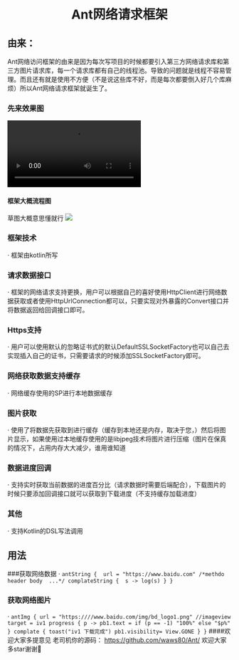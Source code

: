 # 	<center>Ant网络请求框架

## 由来：
Ant网络访问框架的由来是因为每次写项目的时候都要引入第三方网络请求库和第三方图片请求库，每一个请求库都有自己的线程池。导致的问题就是线程不容易管理。而且还有就是使用不方便（不是说这些库不好，而是每次都要倒入好几个库麻烦）所以Ant网络请求框架就诞生了。

### 先来效果图
![](https://raw.githubusercontent.com/waws80/Ant/master/a.mp4)


#### 框架大概流程图
草图大概意思懂就行
![](https://github.com/waws80/Ant/blob/master/Antpic.png?raw=true)

### 框架技术
· 框架由kotlin所写
### 请求数据接口
· 框架的网络请求支持更换，用户可以根据自己的喜好使用HttpClient进行网络数据获取或者使用HttpUrlConnection都可以，只要实现对外暴露的Convert接口并将数据返回给回调接口即可。
### Https支持
· 用户可以使用默认的忽略证书式的默认DefaultSSLSocketFactory也可以自己去实现插入自己的证书，只需要请求的时候添加SSLSocketFactory即可。
### 网络获取数据支持缓存
· 网络缓存使用的SP进行本地数据缓存
### 图片获取
· 使用了将数据先获取到进行缓存（缓存到本地还是内存，取决于您，）然后将图片显示，如果使用过本地缓存使用的是libjpeg技术将图片进行压缩（图片在保真的情况下，占用内存大大减少，谁用谁知道
### 数据进度回调
· 支持实时获取当前数据的进度百分比（请求数据时需要后端配合），下载图片的时候只要添加回调接口就可以获取到下载进度（不支持缓存加载进度）
### 其他
· 支持Kotlin的DSL写法调用

## 用法

###获取网络数据
· `antString { 
            url = "https://www.baidu.com"
            /*methdo header body  ...*/
            complateString { 
                s -> log(s)
            }
       } `
### 获取网络图片
· `antImg {
            url = "https:////www.baidu.com/img/bd_logo1.png"
            //imageview
            target = iv1
            progress {
                p -> pb1.text = if (p == -1) "100%" else "$p%"
            }
            complate {
                toast("iv1 下载完成")
                pb1.visibility= View.GONE
            }
        }` 
####欢迎大家多提意见
老司机你的源码：
<https://github.com/waws80/Ant/>  欢迎大家多star谢谢🙏 
         
       